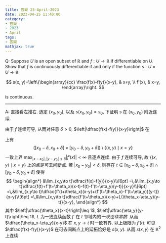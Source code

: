 ```yaml
---
title: 答疑 25-April-2023
date: 2023-04-25 11:40:00
category: 
- 答疑
- 2023
- April
tags: 
- 答疑
mathjax: true
---
```


Q: Suppose $U$ is an open subset of $ℝ$ and $f: U→ℝ$ if differentiable on $U$. Show that $f$ is continuously differentiable if and only if the function $s: U×U→ℝ$

$$
s(x, y)=\left\{\begin{array}{cc}
\frac{f(x)-f(y)}{x-y}, & x≠y, \\
f'(x), & x=y,
\end{array}\right.
$$

is continuous.

***

A: 直接看左推右. 选定 $(x_0,y_0)$, 以及 $s(x_0,y_0)=s_0$, 下证明 $s$ 在 $(x_0,y_0)$ 附近连续.

由于 $f$ 连续可导, 从而对任意 $\delta >0$, $\left|\dfrac{f(x)-f(y)}{x-y}\right|$ 在

上有
$$
([x_0-\delta ,x_0+\delta]\times [y_0-\delta ,y_0+\delta ])\setminus\{(x,y)\mid x=y\}
$$
一致上界 $\max _{|x-x_0|,|y-y_0|\leq \delta}|f'(x)|<\infty$ 且逐点连续. 由于 $f$ 连续可导, 故 $\{(x,y)\mid x=y\}$ 上的点是可去间断点. 若 $|x_0-y_0|<\delta$, 则存在 $t\in [x_0-\delta ,x_0+\delta]\cap [y_0-\delta ,y_0+\delta ]$ 使得
$$
\begin{align*}
&\lim_{x,y\to t}\dfrac{f(x)-f(y)}{x-y}\\[6pt]
=\,&\lim_{x,y\to t}\dfrac{f(t)+f'(t+\theta_x)(x-t)-f(t)-f'(t+\eta_y)(y-t)}{x-y}\\[6pt]
=\,&\lim_{x,y\to t}\dfrac{f'(t+\theta_x)(x-y)+(f'(t+\theta_x)-f'(t+\eta_y))(y-t)}{x-y}\\[6pt]
=\,&\lim_{x,y\to t}\dfrac{f'(t+\theta_x)(x-y)+L(\theta_x-\eta_y)(y-t)}{x-y},
\end{align*}
$$
其中 $\left|\dfrac{\theta_x}{x-t}\right|\leq 1$, $\left|\dfrac{\eta_y}{y-t}\right|\leq 1$, $L$ 为一致连续函数 $f'$ 在 $t$ 邻域内的*一致连续常数*. 从而 $\dfrac{\theta_x-\eta_y}{x-y}$ 在 $x,y\to t$ 时一致有界. 以上极限为 $f'(t)$. 可见 $\dfrac{f(x)-f(y)}{x-y}$ 在可去间断点上的延拓恰好是 $s(x,y)$. 从而 $s(x,y)$ 在 $\mathbb R^2$ 上连续
